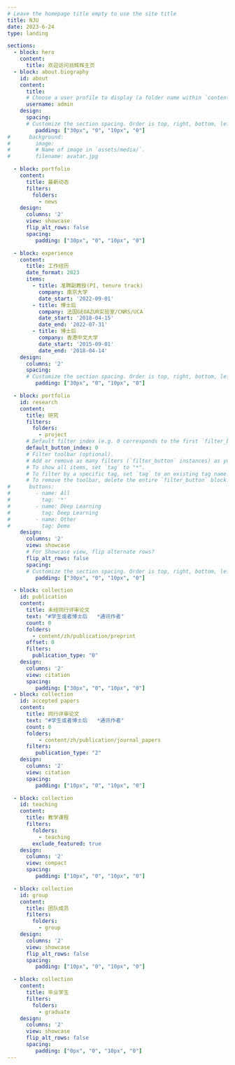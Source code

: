 ```yaml
---
# Leave the homepage title empty to use the site title
title: NJU
date: 2023-6-24
type: landing

sections:
  - block: hero
    content:
      title: 欢迎访问翁辉辉主页
  - block: about.biography
    id: about
    content:
      title:
      # Choose a user profile to display (a folder name within `content/authors/`)
      username: admin
    design:
      spacing:
      # Customize the section spacing. Order is top, right, bottom, left.
         padding: ["30px", "0", "10px", "0"]
#      background:
#        image:
#        # Name of image in `assets/media/`.
#        filename: avatar.jpg

  - block: portfolio
    content:
      title: 最新动态
      filters:
        folders:
          - news
    design:
      columns: '2'
      view: showcase
      flip_alt_rows: false
      spacing:
         padding: ["30px", "0", "10px", "0"]

  - block: experience
    content:
      title: 工作经历
      date_format: 2023
      items:
        - title: 准聘副教授(PI, tenure track)
          company: 南京大学
          date_start: '2022-09-01'
        - title: 博士后
          company: 法国GEOAZUR实验室/CNRS/UCA
          date_start: '2018-04-15'
          date_end: '2022-07-31'
        - title: 博士后
          company: 香港中文大学
          date_start: '2015-09-01'
          date_end: '2018-04-14'
    design:
      columns: '2'
      spacing:
      # Customize the section spacing. Order is top, right, bottom, left.
         padding: ["30px", "0", "10px", "0"]

  - block: portfolio
    id: research
    content:
      title: 研究
      filters:
        folders:
          - project
      # Default filter index (e.g. 0 corresponds to the first `filter_button` instance below).
      default_button_index: 0
      # Filter toolbar (optional).
      # Add or remove as many filters (`filter_button` instances) as you like.
      # To show all items, set `tag` to "*".
      # To filter by a specific tag, set `tag` to an existing tag name.
      # To remove the toolbar, delete the entire `filter_button` block.
#      buttons:
#        - name: All
#          tag: '*'
#        - name: Deep Learning
#          tag: Deep Learning
#        - name: Other
#          tag: Demo
    design:
      columns: '2'
      view: showcase
      # For Showcase view, flip alternate rows?
      flip_alt_rows: false
      spacing:
      # Customize the section spacing. Order is top, right, bottom, left.
         padding: ["30px", "0", "10px", "0"]

  - block: collection
    id: publication
    content:
      title: 未经同行评审论文
      text: "#学生或者博士后   *通讯作者"
      count: 0
      folders:
        - content/zh/publication/preprint
      offset: 0
      filters:
        publication_type: "0"
    design:
      columns: '2'
      view: citation
      spacing:
         padding: ["30px", "0", "10px", "0"]
  - block: collection
    id: accepted papers
    content:
      title: 同行评审论文
      text: "#学生或者博士后   *通讯作者"
      count: 0
      folders:
          - content/zh/publication/journal_papers
      filters:
         publication_type: "2"
    design:
      columns: '2'
      view: citation
      spacing:
         padding: ["10px", "0", "10px", "0"]

  - block: collection
    id: teaching
    content:
      title: 教学课程
      filters:
        folders:
          - teaching
        exclude_featured: true
    design:
      columns: '2'
      view: compact
      spacing:
         padding: ["10px", "0", "10px", "0"]

  - block: collection
    id: group
    content:
      title: 团队成员
      filters:
        folders:
          - group
    design:
      columns: '2'
      view: showcase
      flip_alt_rows: false
      spacing:
         padding: ["10px", "0", "10px", "0"]

  - block: collection
    content:
      title: 毕业学生 
      filters:
        folders:
          - graduate
    design:
      columns: '2'
      view: showcase
      flip_alt_rows: false
      spacing:
         padding: ["0px", "0", "10px", "0"]
---
```

